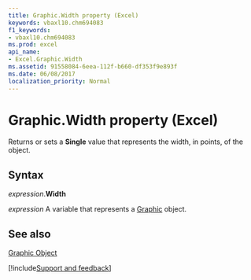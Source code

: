 ```yaml
---
title: Graphic.Width property (Excel)
keywords: vbaxl10.chm694083
f1_keywords:
- vbaxl10.chm694083
ms.prod: excel
api_name:
- Excel.Graphic.Width
ms.assetid: 91558084-6eea-112f-b660-df353f9e893f
ms.date: 06/08/2017
localization_priority: Normal
---
```



# Graphic.Width property (Excel)

Returns or sets a  **Single** value that represents the width, in points, of the object.


## Syntax

_expression_.**Width**

_expression_ A variable that represents a [Graphic](Excel.Graphic.md) object.


## See also


[Graphic Object](Excel.Graphic.md)

[!include[Support and feedback](~/includes/feedback-boilerplate.md)]